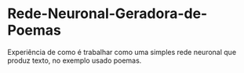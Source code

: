 # Rede-Neuronal-Geradora-de-Poemas
Experiência de como é trabalhar como uma simples rede neuronal que produz texto, no exemplo usado poemas.
